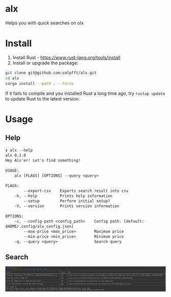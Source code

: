 # alx

Helps you with quick searches on olx
   
# Install
   
1. Install Rust - https://www.rust-lang.org/tools/install
2. Install or upgrade the package:

``` sh
git clone git@github.com:valpfft/alx.git
cd alx
cargo install --path . --force
```
If it fails to compile and you installed Rust a long time ago, try `rustup update` to update Rust to the latest version.


# Usage

## Help

``` shsh
❯ alx --help
alx 0.2.0
Hey Alx'er! Let's find something!

USAGE:
    alx [FLAGS] [OPTIONS] --query <query>

FLAGS:
        --export-csv    Exports search result into csv
    -h, --help          Prints help information
        --setup         Perform initial setup?
    -V, --version       Prints version information

OPTIONS:
    -c, --config-path <config_path>    Config path. [default: $HOME/.config/alx_config.json]
        --max-price <max_price>        Maximum price
        --min-price <min_price>        Minimum price
    -q, --query <query>                Search query
```

## Search

<img src="/docs/image.png?raw=true" alt="alx" title="alx">
